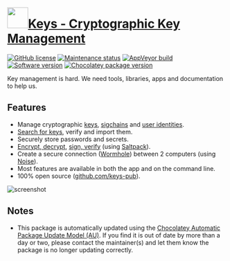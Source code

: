 # [<img src="https://cdn.jsdelivr.net/gh/dgalbraith/chocolatey-packages@ea605aa7b94cc03226b076a979a37f9b026ab791/icons/keys.png" width="48" height="48"/>Keys - Cryptographic Key Management](<https://chocolatey.org/packages/keys>)

[![GitHub license](https://img.shields.io/github/license/keys-pub/keys)](https://github.com/keys-pub/keys/blob/master/LICENSE)
[![Maintenance status](https://img.shields.io/badge/maintained%3F-yes-green.svg)](https://github.com/dgalbraith/chocolatey-packages/graphs/commit-activity)
[![AppVeyor build](https://img.shields.io/appveyor/ci/dgalbraith/chocolatey-packages)](https://ci.appveyor.com/project/dgalbraith/chocolatey-packages)
[![Software version](https://img.shields.io/badge/version-0.1.14-blue)](https://github.com/keys-pub/app/releases/tag/v0.1.14)
[![Chocolatey package version](https://img.shields.io/chocolatey/v/keys?label=Chocolatey)](https://chocolatey.org/packages/keys)

Key management is hard. We need tools, libraries, apps and documentation to help us.

## Features

* Manage cryptographic [keys](https://keys.pub/docs/specs/keys.html), [sigchains](https://keys.pub/docs/specs/sigchain.html)
and [user identities](https://keys.pub/docs/specs/user.html).
* [Search for keys](https://keys.pub/docs/restapi/user.html#get-user-search), verify and import them.
* Securely store passwords and secrets.
* [Encrypt, decrypt](https://keys.pub/docs/cli/encrypt.html), [sign, verify](https://keys.pub/docs/cli/sign.html)
(using [Saltpack](https://saltpack.org/)).
* Create a secure connection ([Wormhole](https://keys.pub/docs/specs/wormhole.html)) between 2 computers
(using [Noise](https://noiseprotocol.org/)).
* Most features are available in both the app and on the command line.
* 100% open source ([github.com/keys-pub](http://github.com/keys-pub)).

![screenshot](https://cdn.jsdelivr.net/gh/dgalbraith/chocolatey-packages@6524dd81768c37021fdcf6d6a0ab9b15243005aa/automatic/keys/screenshot.png)

## Notes

* This package is automatically updated using the [Chocolatey Automatic Package Update Model (AU)](https://github.com/majkinetor/au/blob/master/README.md).
  If you find it is out of date by more than a day or two, please contact the maintainer(s) and let them know the package is no longer updating correctly.
